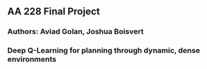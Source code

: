 ## AA 228 Final Project
### Authors: Aviad Golan, Joshua Boisvert
### Deep Q-Learning for planning through dynamic, dense environments
